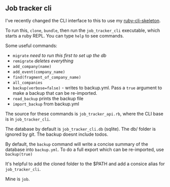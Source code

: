 ## Job tracker cli

I've recently changed the CLI interface to this to use my [ruby-cli-skeleton](http://github.com/maxpleaner/ruby-cli-skeleton).

To run this, `clone`, `bundle`, then run the `job_tracker_cli` executable, which starts
a ruby REPL. You can type `help` to see commands.

Some useful commands:
- `migrate` _need to run this first to set up the db_
- `remigrate` _deletes everything_
- `add_company(name)`
- `add_event(company_name)`
- `find(fragment_of_company_name)`
- `all_companies`
- `backup(verbose=false)` - writes to backup.yml.
   Pass a `true` argument to make a backup that can be re-imported.  
- `read_backup` prints the backup file
- `import_backup` from backup.yml

The source for these commands is `job_tracker_api.rb`, where the CLI
base is in `job_tracker_cli`.

The database by default is `job_tracker_cli.db` (sqlite). The db/ folder is ignored by git.
The backup doesnt include todos.

By default, the `backup` command will write a concise summary of the database into
`backup.yml`. To do a full export which can be re-imported, use `backup(true)`

It's helpful to add the cloned folder to the $PATH and add a consice alias for `job_tracker_cli`.

Mine is `job`.
